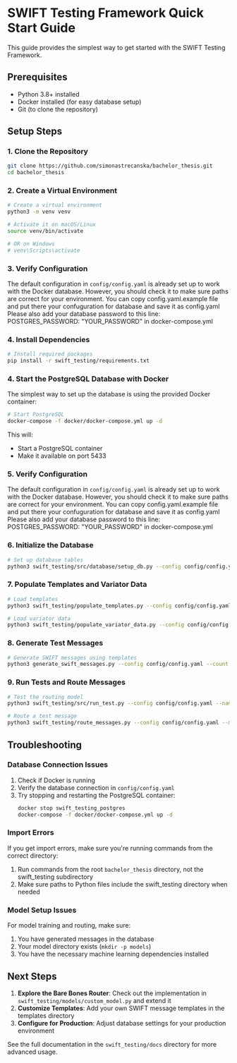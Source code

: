 # SWIFT Testing Framework Quick Start Guide

This guide provides the simplest way to get started with the SWIFT Testing Framework.

## Prerequisites

- Python 3.8+ installed
- Docker installed (for easy database setup)
- Git (to clone the repository)

## Setup Steps

### 1. Clone the Repository

```bash
git clone https://github.com/simonastrecanska/bachelor_thesis.git
cd bachelor_thesis
```

### 2. Create a Virtual Environment

```bash
# Create a virtual environment
python3 -m venv venv

# Activate it on macOS/Linux
source venv/bin/activate

# OR on Windows
# venv\Scripts\activate
```

### 3. Verify Configuration

The default configuration in `config/config.yaml` is already set up to work with the Docker database. However, you should check it to make sure paths are correct for your environment. You can copy config.yaml.example file and put there your confuguration for database and save it as config.yaml
Please also add your database password to this line:
      POSTGRES_PASSWORD: "YOUR_PASSWORD" 
in docker-compose.yml

### 4. Install Dependencies

```bash
# Install required packages
pip install -r swift_testing/requirements.txt
```

### 4. Start the PostgreSQL Database with Docker

The simplest way to set up the database is using the provided Docker container:

```bash
# Start PostgreSQL
docker-compose -f docker/docker-compose.yml up -d
```

This will:
- Start a PostgreSQL container
- Make it available on port 5433

### 5. Verify Configuration

The default configuration in `config/config.yaml` is already set up to work with the Docker database. However, you should check it to make sure paths are correct for your environment. You can copy config.yaml.example file and put there your confuguration for database and save it as config.yaml
Please also add your database password to this line:
      POSTGRES_PASSWORD: "YOUR_PASSWORD" 
in docker-compose.yml

### 6. Initialize the Database

```bash
# Set up database tables
python3 swift_testing/src/database/setup_db.py --config config/config.yaml
```

### 7. Populate Templates and Variator Data

```bash
# Load templates
python3 swift_testing/populate_templates.py --config config/config.yaml

# Load variator data
python3 swift_testing/populate_variator_data.py --config config/config.yaml
```

### 8. Generate Test Messages

```bash
# Generate SWIFT messages using templates
python3 generate_swift_messages.py --config config/config.yaml --count 10 --type MT103
```

### 9. Run Tests and Route Messages

```bash
# Test the routing model
python3 swift_testing/src/run_test.py --config config/config.yaml --name "Initial Test" --description "First test run" --messages 20

# Route a test message
python3 swift_testing/route_messages.py --config config/config.yaml --message "{1:F01BANKXXXXXYYY}{2:O1030919111026BANKZZZZ}{4::20:REF12345678:32A:091026EUR12500,00:50K:/123456789:ORDERING CUSTOMER:71A:SHA-}"
```

## Troubleshooting

### Database Connection Issues

1. Check if Docker is running
2. Verify the database connection in `config/config.yaml`
3. Try stopping and restarting the PostgreSQL container:
   ```bash
   docker stop swift_testing_postgres
   docker-compose -f docker/docker-compose.yml up -d
   ```

### Import Errors

If you get import errors, make sure you're running commands from the correct directory:

1. Run commands from the root `bachelor_thesis` directory, not the swift_testing subdirectory
2. Make sure paths to Python files include the swift_testing directory when needed

### Model Setup Issues

For model training and routing, make sure:

1. You have generated messages in the database
2. Your model directory exists (`mkdir -p models`)
3. You have the necessary machine learning dependencies installed

## Next Steps

1. **Explore the Bare Bones Router**: Check out the implementation in `swift_testing/models/custom_model.py` and extend it
2. **Customize Templates**: Add your own SWIFT message templates in the templates directory
3. **Configure for Production**: Adjust database settings for your production environment

See the full documentation in the `swift_testing/docs` directory for more advanced usage. 